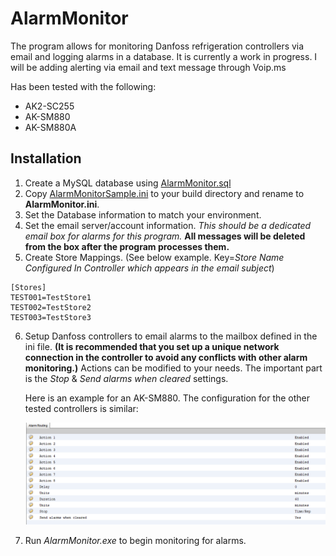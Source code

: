 # AlarmMonitor
The program allows for monitoring Danfoss refrigeration controllers via email and logging alarms in a database.
It is currently a work in progress.  I will be adding alerting via email and text message through Voip.ms

Has been tested with the following:
* AK2-SC255
* AK-SM880
* AK-SM880A

## Installation

1. Create a MySQL database using [AlarmMonitor.sql](sql/AlarmMonitor.sql)
2. Copy [AlarmMonitorSample.ini](AlarmMonitor/AlarmMonitorSample.ini) to your build directory and rename to **AlarmMonitor.ini**.
3. Set the Database information to match your environment.
4. Set the email server/account information.  *This should be a dedicated email box for alarms for this program.*  **All messages will be deleted from the box after the program processes them.**
5. Create Store Mappings. (See below example.  Key=*Store Name Configured In Controller which appears in the email subject*)
```
[Stores]
TEST001=TestStore1
TEST002=TestStore2
TEST003=TestStore3
```
6. Setup Danfoss controllers to email alarms to the mailbox defined in the ini file.  **(It is recommended that you set up a unique network connection in the controller to avoid any conflicts with other alarm monitoring.)**  Actions can be modified to your needs.  The important part is the *Stop* & *Send alarms when cleared* settings.

	Here is an example for an AK-SM880.  The configuration for the other tested controllers is similar:
	
	![AK-SM880 Sample](img/Danfoss1.png "AK-SM880 Sample")
7. Run *AlarmMonitor.exe* to begin monitoring for alarms.

